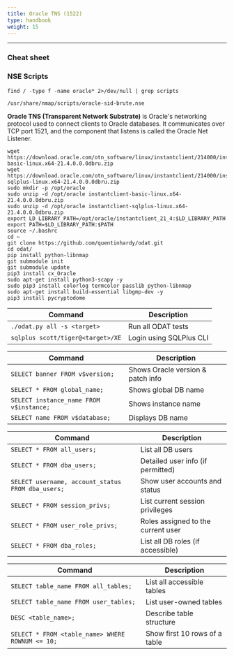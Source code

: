 ```yaml
---
title: Oracle TNS (1522)
type: handbook
weight: 15
---
```

---

### Cheat sheet 


### NSE Scripts

`find / -type f -name oracle* 2>/dev/null | grep scripts`

```/usr/share/nmap/scripts/oracle-tns-version.nse
/usr/share/nmap/scripts/oracle-sid-brute.nse
```

**Oracle TNS (Transparent Network Substrate)** is Oracle's networking protocol used to connect clients to Oracle databases. It communicates over TCP port 1521, and the component that listens is called the Oracle Net Listener.

```
wget https://download.oracle.com/otn_software/linux/instantclient/214000/instantclient-basic-linux.x64-21.4.0.0.0dbru.zip
wget https://download.oracle.com/otn_software/linux/instantclient/214000/instantclient-sqlplus-linux.x64-21.4.0.0.0dbru.zip
sudo mkdir -p /opt/oracle
sudo unzip -d /opt/oracle instantclient-basic-linux.x64-21.4.0.0.0dbru.zip
sudo unzip -d /opt/oracle instantclient-sqlplus-linux.x64-21.4.0.0.0dbru.zip
export LD_LIBRARY_PATH=/opt/oracle/instantclient_21_4:$LD_LIBRARY_PATH
export PATH=$LD_LIBRARY_PATH:$PATH
source ~/.bashrc
cd ~
git clone https://github.com/quentinhardy/odat.git
cd odat/
pip install python-libnmap
git submodule init
git submodule update
pip3 install cx_Oracle
sudo apt-get install python3-scapy -y
sudo pip3 install colorlog termcolor passlib python-libnmap
sudo apt-get install build-essential libgmp-dev -y
pip3 install pycryptodome
```


| Command                                  | Description             |
|------------------------------------------|-------------------------|
| `./odat.py all -s <target>`              | Run all ODAT tests      |
| `sqlplus scott/tiger@<target>/XE`        | Login using SQLPlus CLI |

| Command                                        | Description                        |
|------------------------------------------------|------------------------------------|
| `SELECT banner FROM v$version;`                | Shows Oracle version & patch info  |
| `SELECT * FROM global_name;`                   | Shows global DB name               |
| `SELECT instance_name FROM v$instance;`        | Shows instance name                |
| `SELECT name FROM v$database;`                 | Displays DB name                   |

| Command                                                  | Description                              |
|----------------------------------------------------------|------------------------------------------|
| `SELECT * FROM all_users;`                               | List all DB users                        |
| `SELECT * FROM dba_users;`                               | Detailed user info (if permitted)        |
| `SELECT username, account_status FROM dba_users;`        | Show user accounts and status            |
| `SELECT * FROM session_privs;`                           | List current session privileges          |
| `SELECT * FROM user_role_privs;`                         | Roles assigned to the current user       |
| `SELECT * FROM dba_roles;`                               | List all DB roles (if accessible)        |

| Command                                                    | Description                   |
|------------------------------------------------------------|-------------------------------|
| `SELECT table_name FROM all_tables;`                       | List all accessible tables    |
| `SELECT table_name FROM user_tables;`                      | List user-owned tables        |
| `DESC <table_name>;`                                       | Describe table structure      |
| `SELECT * FROM <table_name> WHERE ROWNUM <= 10;`           | Show first 10 rows of a table |
